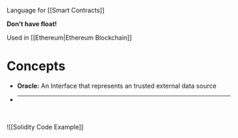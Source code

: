 Language for [[Smart Contracts]]

**Don't have float!**

Used in [[Ethereum|Ethereum Blockchain]] 

# Concepts

- **Oracle:** An Interface that represents an trusted external data source
- ****

<br>


![[Solidity Code Example]]